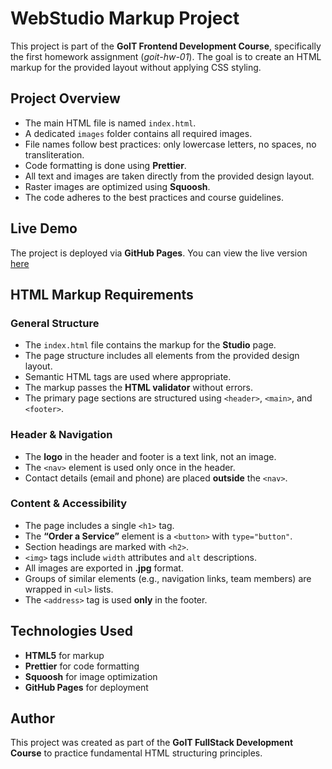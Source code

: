 # WebStudio Markup Project

This project is part of the **GoIT Frontend Development Course**, specifically the first homework assignment (_goit-hw-01_). The goal is to create an HTML markup for the provided layout without applying CSS styling.

## Project Overview

- The main HTML file is named `index.html`.
- A dedicated `images` folder contains all required images.
- File names follow best practices: only lowercase letters, no spaces, no transliteration.
- Code formatting is done using **Prettier**.
- All text and images are taken directly from the provided design layout.
- Raster images are optimized using **Squoosh**.
- The code adheres to the best practices and course guidelines.

## Live Demo

The project is deployed via **GitHub Pages**. You can view the live version [here](https://kseniia-diak.github.io/goit-hw-01/)

## HTML Markup Requirements

### General Structure

- The `index.html` file contains the markup for the **Studio** page.
- The page structure includes all elements from the provided design layout.
- Semantic HTML tags are used where appropriate.
- The markup passes the **HTML validator** without errors.
- The primary page sections are structured using `<header>`, `<main>`, and `<footer>`.

### Header & Navigation

- The **logo** in the header and footer is a text link, not an image.
- The `<nav>` element is used only once in the header.
- Contact details (email and phone) are placed **outside** the `<nav>`.

### Content & Accessibility

- The page includes a single `<h1>` tag.
- The **“Order a Service”** element is a `<button>` with `type="button"`.
- Section headings are marked with `<h2>`.
- `<img>` tags include `width` attributes and `alt` descriptions.
- All images are exported in **.jpg** format.
- Groups of similar elements (e.g., navigation links, team members) are wrapped in `<ul>` lists.
- The `<address>` tag is used **only** in the footer.

## Technologies Used

- **HTML5** for markup
- **Prettier** for code formatting
- **Squoosh** for image optimization
- **GitHub Pages** for deployment

## Author

This project was created as part of the **GoIT FullStack Development Course** to practice fundamental HTML structuring principles.
